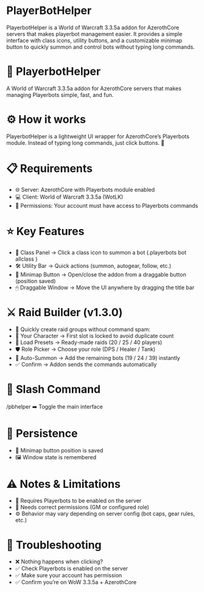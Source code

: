 # PlayerBotHelper
PlayerbotHelper is a World of Warcraft 3.3.5a addon for AzerothCore servers that makes playerbot management easier. It provides a simple interface with class icons, utility buttons, and a customizable minimap button to quickly summon and control bots without typing long commands.


# 🧙 PlayerbotHelper
A World of Warcraft 3.3.5a addon for AzerothCore servers that makes managing Playerbots simple, fast, and fun.

# ⚙️ How it works
PlayerbotHelper is a lightweight UI wrapper for AzerothCore’s Playerbots module.
Instead of typing long commands, just click buttons. 🎯

# 📋 Requirements
- 🌐 Server: AzerothCore with Playerbots module enabled
- 💻 Client: World of Warcraft 3.3.5a (WotLK)
- 🔑 Permissions: Your account must have access to Playerbots commands

# ⭐ Key Features
- 🧩 Class Panel → Click a class icon to summon a bot (.playerbots bot allclass <class>)
- 🛠 Utility Bar → Quick actions (summon, autogear, follow, etc.)
- 🧭 Minimap Button → Open/close the addon from a draggable button (position saved)
- 🖱 Draggable Window → Move the UI anywhere by dragging the title bar

# ⚔️ Raid Builder (v1.3.0)
- 🚀 Quickly create raid groups without command spam:
- 🙋 Your Character → First slot is locked to avoid duplicate count
- 🔘 Load Presets → Ready-made raids (20 / 25 / 40 players)
- 🛡️ Role Picker → Choose your role (DPS / Healer / Tank)
- 🤖 Auto-Summon → Add the remaining bots (19 / 24 / 39) instantly
- ✅ Confirm → Addon sends the commands automatically

# 💬 Slash Command
/pbhelper
➡️ Toggle the main interface

# 💾 Persistence
- 📍 Minimap button position is saved
- 🖼️ Window state is remembered

# ⚠️ Notes & Limitations
- 🔌 Requires Playerbots to be enabled on the server
- 👑 Needs correct permissions (GM or configured role)
- ⚙️ Behavior may vary depending on server config (bot caps, gear rules, etc.)

# 🐞 Troubleshooting
- ❌ Nothing happens when clicking?
- ✅ Check Playerbots is enabled on the server
- ✅ Make sure your account has permission
- ✅ Confirm you’re on WoW 3.3.5a + AzerothCore
